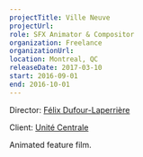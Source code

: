 ```yaml
---
projectTitle: Ville Neuve
projectUrl: 
role: SFX Animator & Compositor
organization: Freelance
organizationUrl:
location: Montreal, QC
releaseDate: 2017-03-10
start: 2016-09-01
end: 2016-10-01
---
```


Director: [Félix Dufour-Laperrière](#)

Client: [Unité Centrale](#)

Animated feature film.